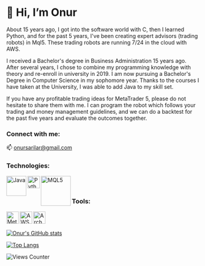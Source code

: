 <h1>👋 Hi, I’m Onur</h1>

About 15 years ago, I got into the software world with C, then I learned Python, and for the past 5 years, I've been creating expert advisors (trading robots) in Mql5. These trading robots are running 7/24 in the cloud with AWS.

I received a Bachelor's degree in Business Administration 15 years ago. After several years, I chose to combine my programming knowledge with theory and re-enroll in university in 2019. I am now pursuing a Bachelor's Degree in Computer Science in my sophomore year. Thanks to the courses I have taken at the University, I was able to add Java to my skill set.

If you have any profitable trading ideas for MetaTrader 5, please do not hesitate to share them with me. I can program the robot which follows your trading and money management guidelines, and we can do a backtest for the past five years and evaluate the outcomes together.

### Connect with me:
📫 onursarilar@gmail.com


### Technologies:
[<img align="left" alt="Java" width="52px" src="https://www.aklimayatti.com/wp-content/uploads/java-logo-300x184.png" />](https://www.java.com/)

[<img align="left" alt="Python" width="32px" src="https://camo.githubusercontent.com/888e388801f947dec7c3d843942c277af25fe2b1aed1821542c4e711f210312a/68747470733a2f2f75706c6f61642e77696b696d656469612e6f72672f77696b6970656469612f636f6d6d6f6e732f7468756d622f632f63332f507974686f6e2d6c6f676f2d6e6f746578742e7376672f37363870782d507974686f6e2d6c6f676f2d6e6f746578742e7376672e706e67" />](http://python.org)

[<img align="left" alt="MQL5" width="78px" src="https://www.metaquotes.net/c/2/0/mql5_logo__2.jpg" />](https://www.mql5.com/)

<br />
<br />

### Tools:

[<img align="left" alt="MetaTrader5" width="32px" src="https://play-lh.googleusercontent.com/8lMo-DTtU9O10OXPr_gZYQOnYfFg6BGPgwRKnx88sczAOivcQ6M7ln_ukIp--OVtAB8=s180-rw" />](https://www.metatrader5.com/)

[<img align="left" alt="AWS" width="32px" src="https://camo.githubusercontent.com/d33f5ac46abb883ea90000e4c9e9507133239d81dc9e83c1b066234a6302371a/68747470733a2f2f6d656469612d657870312e6c6963646e2e636f6d2f646d732f696d6167652f43344430424151476e6f5854385479387768672f636f6d70616e792d6c6f676f5f3230305f3230302f302f313632323536363335323636363f653d3231353930323434303026763d6265746126743d4e32354a496761614d6769507a366b2d2d64686d4d4c6931693463697155767a4e487a4f594172515a6c6f" />](https://aws.amazon.com/)


[<img align="left" alt="ArchLinux" width="32px" src="https://upload.wikimedia.org/wikipedia/commons/thumb/a/a5/Archlinux-icon-crystal-64.svg/1024px-Archlinux-icon-crystal-64.svg.png" />](https://archlinux.org/)

<br />
<br />


[![Onur's GitHub stats](https://github-readme-stats.vercel.app/api?username=onursarilar&show_icons=true&theme=github_dark)](https://github.com/onursarilar/github-readme-stats)

[![Top Langs](https://github-readme-stats.vercel.app/api/top-langs/?username=onursarilar&show_icons=true&theme=github_dark)](https://github.com/onursarilar/github-readme-stats)

![Views Counter](https://komarev.com/ghpvc/?username=onursarilar&color=blue)
